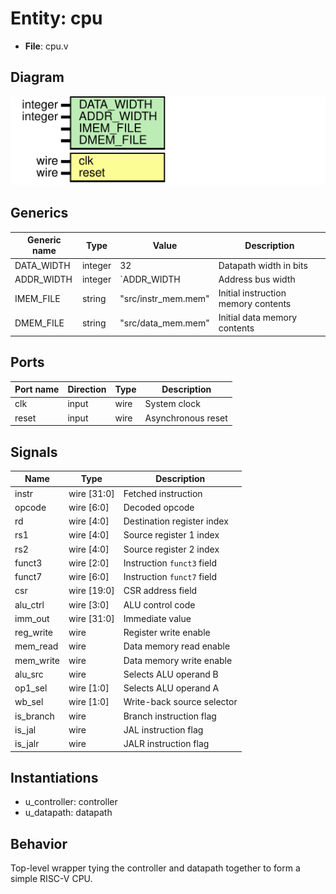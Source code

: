 
# Entity: cpu 
- **File**: cpu.v

## Diagram
![Diagram](../images/docs/cpu.svg "Diagram")
## Generics

| Generic name | Type    | Value               | Description |
| ------------ | ------- | ------------------- | ----------- |
| DATA_WIDTH   | integer | 32                  | Datapath width in bits |
| ADDR_WIDTH   | integer | `ADDR_WIDTH        | Address bus width |
| IMEM_FILE    | string  | "src/instr_mem.mem" | Initial instruction memory contents |
| DMEM_FILE    | string  | "src/data_mem.mem"  | Initial data memory contents |

## Ports

| Port name | Direction | Type | Description |
| --------- | --------- | ---- | ----------- |
| clk       | input     | wire | System clock |
| reset     | input     | wire | Asynchronous reset |

## Signals

| Name      | Type        | Description |
| --------- | ----------- | ----------- |
| instr     | wire [31:0] | Fetched instruction |
| opcode    | wire [6:0]  | Decoded opcode |
| rd        | wire [4:0]  | Destination register index |
| rs1       | wire [4:0]  | Source register 1 index |
| rs2       | wire [4:0]  | Source register 2 index |
| funct3    | wire [2:0]  | Instruction `funct3` field |
| funct7    | wire [6:0]  | Instruction `funct7` field |
| csr       | wire [19:0] | CSR address field |
| alu_ctrl  | wire [3:0]  | ALU control code |
| imm_out   | wire [31:0] | Immediate value |
| reg_write | wire        | Register write enable |
| mem_read  | wire        | Data memory read enable |
| mem_write | wire        | Data memory write enable |
| alu_src   | wire        | Selects ALU operand B |
| op1_sel   | wire [1:0]  | Selects ALU operand A |
| wb_sel    | wire [1:0]  | Write-back source selector |
| is_branch | wire        | Branch instruction flag |
| is_jal    | wire        | JAL instruction flag |
| is_jalr   | wire        | JALR instruction flag |

## Instantiations

- u_controller: controller
- u_datapath: datapath

## Behavior
Top-level wrapper tying the controller and datapath together to form a simple RISC-V CPU.
